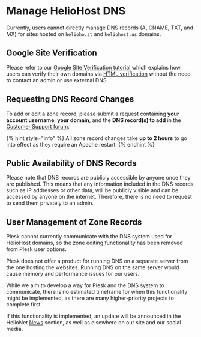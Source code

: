# Manage HelioHost DNS

Currently, users cannot directly manage DNS records (A, CNAME, TXT, and MX) for sites hosted on `helioho.st` and `heliohost.us` domains.

## Google Site Verification

Please refer to our [Google Site Verification tutorial](google-site-verification.md) which explains how users can verify their own domains via [HTML verification](https://support.google.com/webmasters/answer/9008080?hl=en#html_verification) without the need to contact an admin or use external DNS.

## Requesting DNS Record Changes

To add or edit a zone record, please submit a request containing **your account username**, **your domain**, and the **DNS record(s) to add** in the [Customer Support forum](https://helionet.org/index/forum/45-customer-service/?do=add).

{% hint style="info" %}
All zone record changes take **up to 2 hours** to go into effect as they require an Apache restart. 
{% endhint %}

## Public Availability of DNS Records

Please note that DNS records are publicly accessible by anyone once they are published. This means that any information included in the DNS records, such as IP addresses or other data, will be publicly visible and can be accessed by anyone on the internet. Therefore, there is no need to request to send them privately to an admin.

## User Management of Zone Records

Plesk cannot currently communicate with the DNS system used for HelioHost domains, so the zone editing functionality has been removed from Plesk user options.

Plesk does not offer a product for running DNS on a separate server from the one hosting the websites. Running DNS on the same server would cause memory and performance issues for our users.

While we aim to develop a way for Plesk and the DNS system to communicate, there is no estimated timeframe for when this functionality might be implemented, as there are many higher-priority projects to complete first.

If this functionality is implemented, an update will be announced in the HelioNet [News](https://helionet.org/index/forum/1-news/) section, as well as elsewhere on our site and our social media.